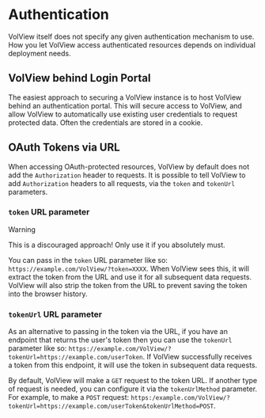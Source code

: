# Authentication

VolView itself does not specify any given authentication mechanism to use. How you let VolView access authenticated resources depends on individual deployment needs.

## VolView behind Login Portal

The easiest approach to securing a VolView instance is to host VolView behind an authentication portal. This will secure access to VolView, and allow VolView to automatically use existing user credentials to request protected data.  Often the credentials are stored in a cookie.

## OAuth Tokens via URL

When accessing OAuth-protected resources, VolView by default does not add the `Authorization` header to requests. It is possible to tell VolView to add `Authorization` headers to all requests, via the `token` and `tokenUrl` parameters.

### `token` URL parameter

> [!WARNING]
> This is a discouraged approach! Only use it if you absolutely must.

You can pass in the `token` URL parameter like so: `https://example.com/VolView/?token=XXXX`. When VolView sees this, it will extract the token from the URL and use it for all subsequent data requests. VolView will also strip the token from the URL to prevent saving the token into the browser history.

### `tokenUrl` URL parameter

As an alternative to passing in the token via the URL, if you have an endpoint that returns the user's token then you can use the `tokenUrl` parameter like so: `https://example.com/VolView/?tokenUrl=https://example.com/userToken`. If VolView successfully receives a token from this endpoint, it will use the token in subsequent data requests.

By default, VolView will make a `GET` request to the token URL. If another type of request is needed, you can configure it via the `tokenUrlMethod` parameter. For example, to make a `POST` request: `https:/example.com/VolView/?tokenUrl=https://example.com/userToken&tokenUrlMethod=POST`.